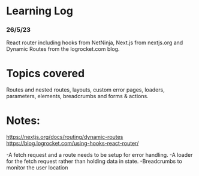 # Learning Log

### 26/5/23
React router including hooks from NetNinja, Next.js from nextjs.org and Dynamic Routes from the logrocket.com blog.

# Topics covered

Routes and nested routes, 
layouts, 
custom error pages,
loaders,
parameters,
elements,
breadcrumbs
and forms & actions.

# Notes:

https://nextjs.org/docs/routing/dynamic-routes
https://blog.logrocket.com/using-hooks-react-router/

-A fetch request and a route needs to be setup for 
error handling.
-A loader for the fetch request rather than holding data in state.
-Breadcrumbs to monitor the user location
